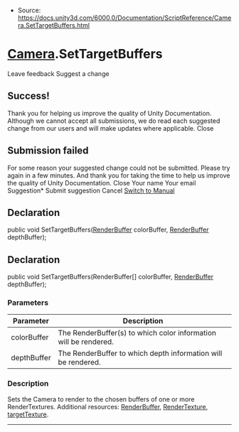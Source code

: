 * Source: https://docs.unity3d.com/6000.0/Documentation/ScriptReference/Camera.SetTargetBuffers.html

#  [Camera](https://docs.unity3d.com/6000.0/Documentation/ScriptReference/Camera.html).SetTargetBuffers
Leave feedback
Suggest a change
## Success!
Thank you for helping us improve the quality of Unity Documentation. Although we cannot accept all submissions, we do read each suggested change from our users and will make updates where applicable.
Close
## Submission failed
For some reason your suggested change could not be submitted. Please <a>try again</a> in a few minutes. And thank you for taking the time to help us improve the quality of Unity Documentation.
Close
Your name Your email Suggestion* Submit suggestion
Cancel
[Switch to Manual](https://docs.unity3d.com/6000.0/Documentation/Manual/class-Camera.html "Go to Camera Component in the Manual")
## Declaration
public void SetTargetBuffers([RenderBuffer](https://docs.unity3d.com/6000.0/Documentation/ScriptReference/RenderBuffer.html) colorBuffer, [RenderBuffer](https://docs.unity3d.com/6000.0/Documentation/ScriptReference/RenderBuffer.html) depthBuffer); 
## Declaration
public void SetTargetBuffers(RenderBuffer[] colorBuffer, [RenderBuffer](https://docs.unity3d.com/6000.0/Documentation/ScriptReference/RenderBuffer.html) depthBuffer); 
### Parameters
Parameter | Description  
---|---  
colorBuffer | The RenderBuffer(s) to which color information will be rendered.  
depthBuffer | The RenderBuffer to which depth information will be rendered.  
### Description
Sets the Camera to render to the chosen buffers of one or more RenderTextures.
Additional resources: [RenderBuffer](https://docs.unity3d.com/6000.0/Documentation/ScriptReference/RenderBuffer.html), [RenderTexture](https://docs.unity3d.com/6000.0/Documentation/ScriptReference/RenderTexture.html), [targetTexture](https://docs.unity3d.com/6000.0/Documentation/ScriptReference/Camera-targetTexture.html).
* * *
